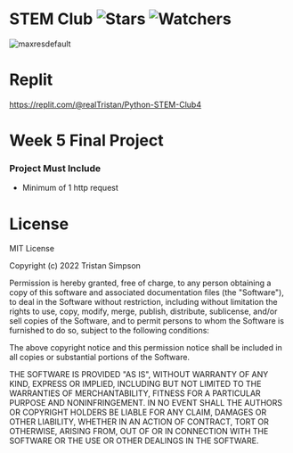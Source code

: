 # STEM Club ![Stars](https://img.shields.io/github/stars/Simpson-Computer-Technologies-Research/STEM_CLUB_Week5?color=brightgreen) ![Watchers](https://img.shields.io/github/watchers/Simpson-Computer-Technologies-Research/STEM_CLUB_Week5?label=Watchers)
![maxresdefault](https://user-images.githubusercontent.com/75189508/194362463-7f25767e-9d8d-4240-a5f1-1134ebd8e734.jpg)

# Replit
https://replit.com/@realTristan/Python-STEM-Club4


# Week 5 Final Project

<h3>Project Must Include</h3>

- Minimum of 1 http request


# License
MIT License

Copyright (c) 2022 Tristan Simpson

Permission is hereby granted, free of charge, to any person obtaining a copy of this software and associated documentation files (the "Software"), to deal in the Software without restriction, including without limitation the rights to use, copy, modify, merge, publish, distribute, sublicense, and/or sell copies of the Software, and to permit persons to whom the Software is furnished to do so, subject to the following conditions:

The above copyright notice and this permission notice shall be included in all copies or substantial portions of the Software.

THE SOFTWARE IS PROVIDED "AS IS", WITHOUT WARRANTY OF ANY KIND, EXPRESS OR IMPLIED, INCLUDING BUT NOT LIMITED TO THE WARRANTIES OF MERCHANTABILITY, FITNESS FOR A PARTICULAR PURPOSE AND NONINFRINGEMENT. IN NO EVENT SHALL THE AUTHORS OR COPYRIGHT HOLDERS BE LIABLE FOR ANY CLAIM, DAMAGES OR OTHER LIABILITY, WHETHER IN AN ACTION OF CONTRACT, TORT OR OTHERWISE, ARISING FROM, OUT OF OR IN CONNECTION WITH THE SOFTWARE OR THE USE OR OTHER DEALINGS IN THE SOFTWARE.
